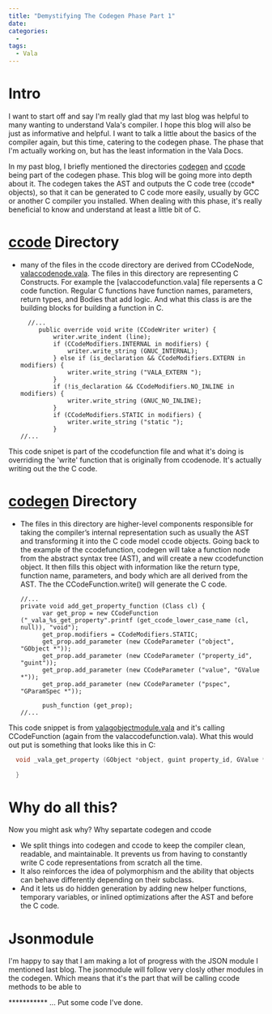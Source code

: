 ```yaml
---
title: "Demystifying The Codegen Phase Part 1"
date: 
categories:
  - 
tags:
  - Vala
---
```


# Intro

I want to start off and say I'm really glad that my last blog was helpful to many wanting to understand Vala's compiler. I hope this blog will also be just as informative and helpful. I want to talk a little about the basics of the compiler again, but this time, catering to the codegen phase. The phase that I'm actually working on, but has the least information in the Vala Docs.

In my past blog, I briefly mentioned the directories [codegen][codegen] and [ccode][ccode] being part of the codegen phase. This blog will be going more into depth about it. The codegen takes the AST and outputs the C code tree (ccode* objects), so that it can be generated to C code more easily, usually by GCC or another C compiler you installed. When dealing with this phase, it's really beneficial to know and understand at least a little bit of C.


# [ccode][ccode] Directory
* many of the files in the ccode directory are derived from CCodeNode, [valaccodenode.vala][valaccodenode.vala].
The files in this directory are representing C Constructs. For example the [valaccodefunction.vala] file repersents a C code function. Regular C functions have function names, parameters, return types, and Bodies that add logic. And what this class is are the building blocks for building a function in C.
  
   ``` vala
     //...
    	public override void write (CCodeWriter writer) {
    		writer.write_indent (line);
    		if (CCodeModifiers.INTERNAL in modifiers) {
    			writer.write_string (GNUC_INTERNAL);
    		} else if (is_declaration && CCodeModifiers.EXTERN in modifiers) {
    			writer.write_string ("VALA_EXTERN ");
    		}
    		if (!is_declaration && CCodeModifiers.NO_INLINE in modifiers) {
    			writer.write_string (GNUC_NO_INLINE);
    		}
    		if (CCodeModifiers.STATIC in modifiers) {
    			writer.write_string ("static ");
    		}
   //...
   ```
   
  
This code snipet is part of the ccodefunction file and what it's doing is overriding the 'write' function that is originally from ccodenode. It's actually writing out the the C code. 

# [codegen][codegen] Directory
* The files in this directory are higher-level components responsible for taking the compiler’s internal representation such as usually the AST and transforming it into the C code model ccode objects.
Going back to the example of the ccodefunction, codegen will take a function node from the abstract syntax tree (AST), and will create a new ccodefunction object. It then fills this object with information like the return type, function name, parameters, and body which are all derived from the AST. The the CCodeFunction.write() will generate the C code.

  ``` vala
  //...
  private void add_get_property_function (Class cl) {
  		var get_prop = new CCodeFunction ("_vala_%s_get_property".printf (get_ccode_lower_case_name (cl, null)), "void");
  		get_prop.modifiers = CCodeModifiers.STATIC;
  		get_prop.add_parameter (new CCodeParameter ("object", "GObject *"));
  		get_prop.add_parameter (new CCodeParameter ("property_id", "guint"));
  		get_prop.add_parameter (new CCodeParameter ("value", "GValue *"));
  		get_prop.add_parameter (new CCodeParameter ("pspec", "GParamSpec *"));
  
  		push_function (get_prop);
  //...
  ```
  
This code snippet is from [valagobjectmodule.vala][valagobjectmodule.vala] and it's calling CCodeFunction (again from the valaccodefunction.vala).  What this would out put is something that looks like this in C:

  ``` C
    void _vala_get_property (GObject *object, guint property_id, GValue *value, GParamSpec *pspec ) {
        
    }
  ```

# Why do all this?
Now you might ask why? Why separtate codegen and ccode

* We split things into codegen and ccode to keep the compiler clean, readable, and maintainable. It prevents us from having to constantly write C code representations from scratch all the time. 
* It also reinforces the idea of polymorphism and the ability that objects can behave differently depending on their subclass.
* And it lets us do hidden generation by adding new helper functions, temporary variables, or inlined optimizations after the AST and before the C code.

# Jsonmodule
I'm happy to say that I am making a lot of progress with the JSON module I mentioned last blog. The jsonmodule will follow very closly other modules in the codegen. Which means that it's the part that will be calling ccode methods to be able to 

*********** ... Put some code I've done.


[ccode]: https://gitlab.gnome.org/GNOME/vala/-/tree/main/ccode?ref_type=heads
[codegen]: https://gitlab.gnome.org/GNOME/vala/-/tree/main/codegen?ref_type=heads
[valaccodenode.vala]: https://gitlab.gnome.org/AlleyChaggar/vala/-/blob/main/ccode/valaccodenode.vala?ref_type=heads
[valagobjectmodule.vala]: https://gitlab.gnome.org/AlleyChaggar/vala/-/blob/main/codegen/valagobjectmodule.vala?ref_type=heads
